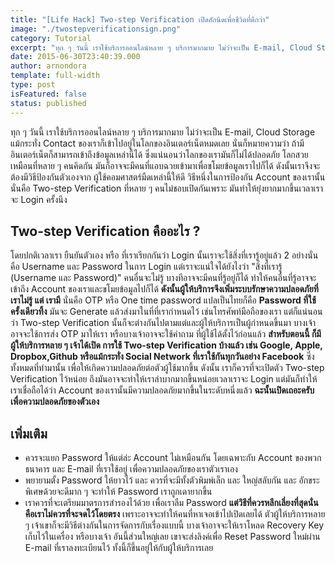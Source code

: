 ```yaml
---
title: "[Life Hack] Two-step Verification เปิดสักนิดเพื่อชีวิตที่ดีกว่า"
image: "./twostepverificationsign.png"
category: Tutorial
excerpt: "ทุก ๆ วันนี้ เราใช้บริการออนไลน์หลาย ๆ บริการมากมาย ไม่ว่าจะเป็น E-mail, Cloud Storage แม้กระทั่ง Contact ของเราก็เข้าไปอยู่ในโลกของอินเตอร์เน็ตหมดเลย"
date: 2015-06-30T23:40:39.000
author: arnondora
template: full-width
type: post
isFeatured: false
status: published
---
```


ทุก ๆ วันนี้ เราใช้บริการออนไลน์หลาย ๆ บริการมากมาย ไม่ว่าจะเป็น E-mail, Cloud Storage แม้กระทั่ง Contact ของเราก็เข้าไปอยู่ในโลกของอินเตอร์เน็ตหมดเลย นั่นก็หมายความว่า ถ้ามีอินเตอร์เน็ตก็สามารถเข้าถึงข้อมูลเหล่านี้ได้ ซึ่งแน่นอนว่าโลกของเรามันก็ไม่ได้ปลอดภัย โลกสวย เหมือนที่หลาย ๆ คนคิดกัน มันก็อาจจะมีคนที่แอบฉวยเข้ามาเพื่อขโมยข้อมูลเราไปก็ได้ ดังนั้นเราจึงจะต้องมีวิธีป้องกันตัวเองจาก ผู้ใช้คอมศาสตร์มืดเหล่านี้ให้ดี
วิธีหนึ่งในการป้องกัน Account ของเรานั้น นั่นคือ Two-step Verification ที่หลาย ๆ คนไม่ชอบเปิดกันเพราะ มันทำให้ยุ่งยากมากขึ้นเวลาเราจะ Login ครั้งนึง

## Two-step Verification คืออะไร ?
โดยปกติเวลาเรา ยืนยันตัวเอง หรือ ที่เราเรียกกันว่า Login นั้นเราจะใช้สิ่งที่เรารู้อยู่แล้ว 2 อย่างนั่นคือ Username และ Password ในการ Login แต่เราจะแน่ใจได้ยังไงว่า "สิ่งที่เรารู้ (Username และ Password)" คนอื่นจะไม่รู้ บางทีอาจจะมีคนที่รู้อยู่ก็ได้ ทำให้คนอื่นที่รู้อาจจะเข้าถึง Account ของเราและขโมยข้อมูลไปก็ได้ **ดังนั้นผู้ให้บริการจึงเพิ่มระบบรักษาความปลอดภัยที่ เราไม่รู้ แต่ เรามี** นั่นคือ OTP หรือ One time password แปลเป็นไทยก็คือ **Password ที่ใช้ครั้งเดียวทิ้ง** มันจะ Generate แล้วส่งมาในที่ที่เรากำหนดไว้ เช่นโทรศัพท์มือถือของเรา
แต่ก็แน่นอนว่า Two-step Verification นั้นก็จะต่างกันไปตามแต่และผู้ให้บริการเป็นผู้กำหนดขึ้นมา บางเจ้าอาจจะใช้การส่ง OTP มาให้เรา หรือบางเจ้าอาจจะใช้คำถาม ที่ผู้ใช้ได้ตั้งไว้ก่อนแล้ว
**สำหรับตอนนี้ ก็มีผู้ให้บริการหลาย ๆ เจ้าได้เปิด การใช้ Two-step Verification บ้างแล้ว เช่น Google, Apple, Dropbox,Github หรือแม้กระทั่ง Social Network ที่เราใช้กันทุกวันอย่าง Facebook**
ซึ่งทั้งหมดที่ทำมานั้น เพื่อให้เกิดความปลอดภัยต่อตัวผู้ใช้มากขึ้น ดังนั้น เราก็ควรที่จะเปิดตัว Two-step Verification ไว้หน่อย ถึงมันอาจจะทำให้เราลำบากมากขึ้นหน่อยเวลาเราจะ Login แต่มันก็ทำให้เราเชื่อถือได้ว่า Account ของเรานั้นมีความปลอดภัยมากขึ้นในระดับหนึ่งแล้ว **ฉะนั้นเปิดเถอะครับ เพื่อความปลอดภัยของตัวเอง**

## เพิ่มเติม
* ควรจะแยก Password ให้แต่ล่ะ Account ไม่เหมือนกัน โดยเฉพาะกับ Account ของพวกธนาคาร และ E-mail ที่เราใช้อยู่ เพื่อความปลอดภัยของเราตัวเราเอง
* พยายามตั้ง Password ให้ยาวไว้ และ ควรที่จะมีทั้งตัวพิมพ์เล็ก และ ใหญ่สลับกัน และ อักขระพิเศษด้วยจะดีมาก ๆ จะทำให้ Password เราถูกเดายากขึ้น
* เราควรที่จะเตรียมมาตรการสำรองไว้ด้วย เพื่อเราลืม Password **แต่วิธีที่ควรหลีกเลี่ยงที่สุดนั่นคือเราไม่ควรที่จะจดไว้โดยตรง** เพราะอาจจะทำให้คนที่หาเจอเข้าไปเปิดเลยได้ ตัวผู้ให้บริการหลาย ๆ เจ้าเขาก็จะมีวิธีต่างกันในการจัดการกับเรื่องแบบนี้ บางเจ้าอาจจะให้เราโหลด Recovery Key เก็บไว้ในเครื่อง หรือบางเจ้า อันนี้ส่วนใหญ่เลย เขาจะส่งลิงค์เพื่อ Reset Password ใหม่ผ่าน E-mail ที่เราลงทะเบียนไว้ ทั้งนี้ก็ขึ้นอยู่ให้กับผู้ให้บริการเลย
